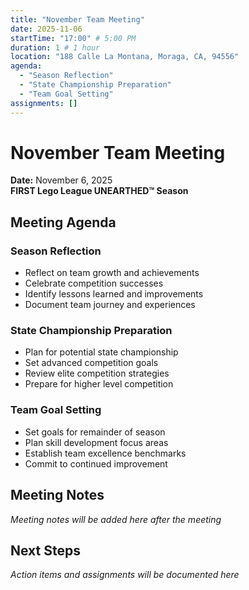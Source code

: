 ```yaml
---
title: "November Team Meeting"
date: 2025-11-06
startTime: "17:00" # 5:00 PM
duration: 1 # 1 hour
location: "188 Calle La Montana, Moraga, CA, 94556"
agenda:
  - "Season Reflection"
  - "State Championship Preparation"
  - "Team Goal Setting"
assignments: []
---
```


# November Team Meeting
**Date:** November 6, 2025  
**FIRST Lego League UNEARTHED™ Season**

## Meeting Agenda

### Season Reflection
- Reflect on team growth and achievements
- Celebrate competition successes
- Identify lessons learned and improvements
- Document team journey and experiences

### State Championship Preparation
- Plan for potential state championship
- Set advanced competition goals
- Review elite competition strategies
- Prepare for higher level competition

### Team Goal Setting
- Set goals for remainder of season
- Plan skill development focus areas
- Establish team excellence benchmarks
- Commit to continued improvement

## Meeting Notes

*Meeting notes will be added here after the meeting*

## Next Steps

*Action items and assignments will be documented here*